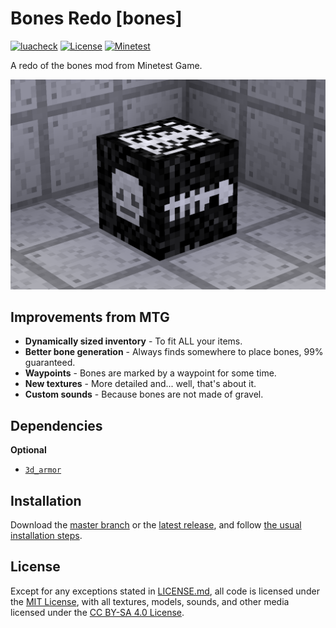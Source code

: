 # Bones Redo [bones]

[![luacheck](https://github.com/OgelGames/bones/workflows/luacheck/badge.svg)](https://github.com/OgelGames/bones/actions)
[![License](https://img.shields.io/badge/License-MIT%20and%20CC%20BY--SA%204.0-green.svg)](LICENSE.md)
[![Minetest](https://img.shields.io/badge/Minetest-5.3+-blue.svg)](https://www.minetest.net)

A redo of the bones mod from Minetest Game.

![](screenshot.png)

## Improvements from MTG

- **Dynamically sized inventory** - To fit ALL your items.
- **Better bone generation** - Always finds somewhere to place bones, 99% guaranteed.
- **Waypoints** - Bones are marked by a waypoint for some time.
- **New textures** - More detailed and... well, that's about it.
- **Custom sounds** - Because bones are not made of gravel.

## Dependencies

**Optional**

- [`3d_armor`](https://github.com/minetest-mods/3d_armor)

## Installation

Download the [master branch](https://github.com/OgelGames/bones/archive/master.zip) or the [latest release](https://github.com/OgelGames/bones/releases), and follow [the usual installation steps](https://wiki.minetest.net/Installing_Mods).

## License

Except for any exceptions stated in [LICENSE.md](LICENSE.md#exceptions), all code is licensed under the [MIT License](LICENSE.md#mit-license), with all textures, models, sounds, and other media licensed under the [CC BY-SA 4.0 License](LICENSE.md#cc-by-sa-40-license).
